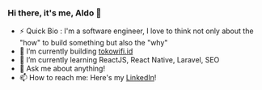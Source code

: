 ### Hi there, it's me, Aldo 👋

- ⚡ Quick Bio : I'm a software engineer, I  love to think not only about the "how" to build something but also the "why"
- 🔭 I’m currently building <a href="https://www.tokowifi.id/" rel=”dofollow”>tokowifi.id</a>
- 🌱 I’m currently learning ReactJS, React Native, Laravel, SEO
- 💬 Ask me about anything!
- 📫 How to reach me: Here's my <a href="https://www.linkedin.com/in/aldohadinata/">LinkedIn</a>!
